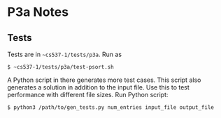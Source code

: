 # P3a Notes

## Tests
Tests are in `~cs537-1/tests/p3a`. Run as
```
$ ~cs537-1/tests/p3a/test-psort.sh
```

A Python script in there generates more test cases. This script also generates a solution in addition to the input file. Use this to test performance with different file sizes. Run Python script:
```
$ python3 /path/to/gen_tests.py num_entries input_file output_file
```